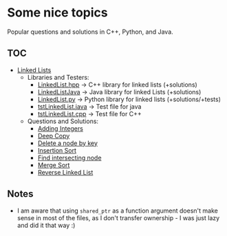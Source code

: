 # Some nice topics
Popular questions and solutions in C++, Python, and Java.

## TOC
* [Linked Lists](LinkedList)
  * Libraries and Testers:
    * [LinkedList.hpp](LinkedList/LinkedList.hpp)         -> C++ library for linked lists (+solutions)
    * [LinkedListJava](LinkedList/LinkedListJava)         -> Java library for linked Lists (+solutions)
    * [LinkedList.py](LinkedList/LinkedList.py)           -> Python library for linked lists (+solutions/+tests)
    * [tstLinkedList.java](LinkedList/tstLinkedList.java) -> Test file for java
    * [tstLinkedList.cpp](LinkedList/tstLinkedList.cpp)   -> Test file for C++
  * Questions and Solutions:
    * [Adding Integers](LinkedList/addIntegers)
    * [Deep Copy](LinkedList/deepCopy)
    * [Delete a node by key](LinkedList/deleteKey)
    * [Insertion Sort](LinkedList/insertionSort)
    * [Find intersecting node](LinkedList/intersection)
    * [Merge Sort](LinkedList/mergeSort)
    * [Reverse Linked List](LinkedList/reverse)


## Notes
* I am aware that using `shared_ptr` as a function argument doesn't make sense in most of the files, as I don't transfer ownership - I was just lazy and did it that way :)
